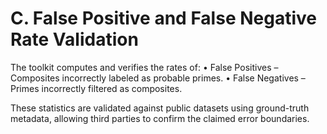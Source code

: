 # C. False Positive and False Negative Rate Validation

The toolkit computes and verifies the rates of:
• False Positives – Composites incorrectly labeled as probable primes.
• False Negatives – Primes incorrectly filtered as composites.

These statistics are validated against public datasets using ground-truth metadata, allowing third parties to confirm the claimed error boundaries.

